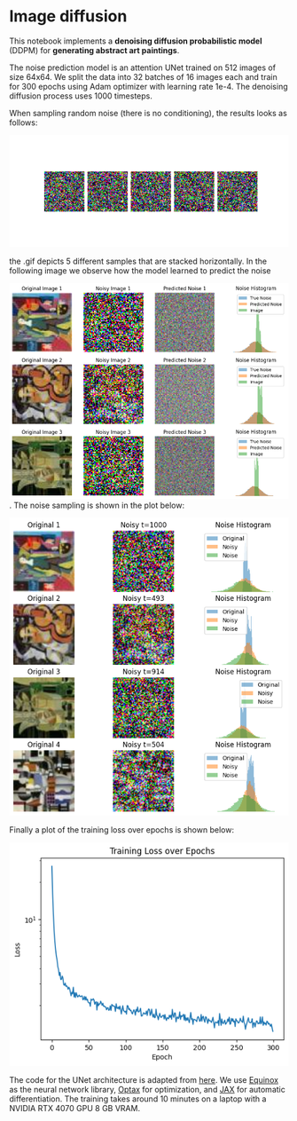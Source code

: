 # Image diffusion

This notebook implements a **denoising diffusion probabilistic model** (DDPM) for **generating abstract art paintings**.

The noise prediction model is an attention UNet trained on 512 images of size 64x64. We split the data into 32 batches of 16 images each and train for 300 epochs using Adam optimizer with learning rate 1e-4. The denoising diffusion process uses 1000 timesteps.

When sampling random noise (there is no conditioning), the results looks as follows:

![Random Noise Samples](diffusion_process.gif)

the .gif depicts 5 different samples that are stacked horizontally. In the following image we observe how the model learned to predict the noise

![Denoising Process](noise_pred.png). The noise sampling is shown in the plot below:

![Noise Sampling](sampling.png)

Finally a plot of the training loss over epochs is shown below:

![Training Loss](loss.png)

The code for the UNet architecture is adapted from [here](https://docs.kidger.site/equinox/examples/unet/). We use [Equinox](https://docs.kidger.site/equinox/) as the neural network library, [Optax](https://optax.readthedocs.io/en/latest/) for optimization, and [JAX](https://jax.readthedocs.io/en/latest/) for automatic differentiation. The training takes around 10 minutes on a laptop with a NVIDIA RTX 4070 GPU 8 GB VRAM.
